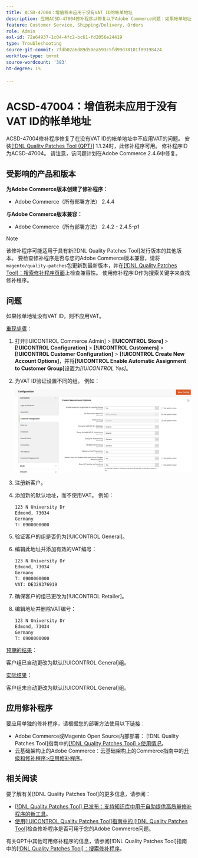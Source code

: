 ```yaml
---
title: ACSD-47004：增值税未应用于没有VAT ID的帐单地址
description: 应用ACSD-47004修补程序以修复以下Adobe Commerce问题：如果帐单地址没有VAT ID，则不会对其应用VAT。
feature: Customer Service, Shipping/Delivery, Orders
role: Admin
exl-id: 72a64937-1c04-4fc2-bc61-fd2056e24419
type: Troubleshooting
source-git-commit: 7fdb02a6d89d50ea593c5fd99d78101f89198424
workflow-type: tm+mt
source-wordcount: '383'
ht-degree: 1%

---
```


# ACSD-47004：增值税未应用于没有VAT ID的帐单地址

ACSD-47004修补程序修复了在没有VAT ID的帐单地址中不应用VAT的问题。 安装[[!DNL Quality Patches Tool (QPT)]](https://experienceleague.adobe.com/zh-hans/docs/commerce-operations/tools/quality-patches-tool/quality-patches-tool-to-self-serve-quality-patches) 1.1.24时，此修补程序可用。 修补程序ID为ACSD-47004。 请注意，该问题计划在Adobe Commerce 2.4.6中修复。

## 受影响的产品和版本

**为Adobe Commerce版本创建了修补程序：**

* Adobe Commerce（所有部署方法） 2.4.4

**与Adobe Commerce版本兼容：**

* Adobe Commerce（所有部署方法） 2.4.2 - 2.4.5-p1

>[!NOTE]
>
>该修补程序可能适用于具有新[!DNL Quality Patches Tool]发行版本的其他版本。 要检查修补程序是否与您的Adobe Commerce版本兼容，请将`magento/quality-patches`包更新到最新版本，并在[[!DNL Quality Patches Tool]：搜索修补程序页面](https://experienceleague.adobe.com/tools/commerce-quality-patches/index.html?lang=zh-Hans)上检查兼容性。 使用修补程序ID作为搜索关键字来查找修补程序。

## 问题

如果帐单地址没有VAT ID，则不应用VAT。

<u>重现步骤</u>：

1. 打开[!UICONTROL Commerce Admin] > **[!UICONTROL Store]** > **[!UICONTROL Configuration]** > **[!UICONTROL Customers]** > **[!UICONTROL Customer Configuration]** > **[!UICONTROL Create New Account Options]**，并将&#x200B;**[!UICONTROL Enable Automatic Assignment to Customer Group]**&#x200B;设置为&#x200B;*[!UICONTROL Yes]*。
1. 为VAT ID验证设置不同的组。 例如：

   ![VAT-ID验证](/help/assets/tools/vat-id-validations.png)

1. 注册新客户。
1. 添加新的默认地址，而不使用VAT。 例如：

   ```
   123 N University Dr
   Edmond, 73034
   Germany
   T: 0900000000
   ```

1. 验证客户的组是否仍为[!UICONTROL General]。
1. 编辑此地址并添加有效的VAT编号：

   ```
   123 N University Dr
   Edmond, 73034
   Germany
   T: 0900000000
   VAT: DE329376919
   ```

1. 确保客户的组已更改为[!UICONTROL Retailer]。
1. 编辑地址并删除VAT编号：

   ```
   123 N University Dr
   Edmond, 73034
   Germany
   T: 0900000000
   ```

<u>预期的结果</u>：

客户组已自动更改为默认[!UICONTROL General]组。

<u>实际结果</u>：

客户组未自动更改为默认[!UICONTROL General]组。

## 应用修补程序

要应用单独的修补程序，请根据您的部署方法使用以下链接：

* Adobe Commerce或Magento Open Source内部部署： [!DNL Quality Patches Tool]指南中的[[!DNL Quality Patches Tool] >使用情况](/help/tools/quality-patches-tool/usage.md)。
* 云基础架构上的Adobe Commerce：云基础架构上的Commerce指南中的[升级和修补程序>应用修补程序](https://experienceleague.adobe.com/docs/commerce-cloud-service/user-guide/develop/upgrade/apply-patches.html?lang=zh-Hans)。

## 相关阅读

要了解有关[!DNL Quality Patches Tool]的更多信息，请参阅：

* [[!DNL Quality Patches Tool] 已发布：支持知识库中用于自助提供高质量修补程序的新工具](https://experienceleague.adobe.com/zh-hans/docs/commerce-operations/tools/quality-patches-tool/quality-patches-tool-to-self-serve-quality-patches)。
* [使用[!UICONTROL Quality Patches Tool]指南中的 [!DNL Quality Patches Tool]](/help/tools/quality-patches-tool/patches-available-in-qpt/check-patch-for-magento-issue-with-magento-quality-patches.md)检查修补程序是否可用于您的Adobe Commerce问题。


有关QPT中其他可用修补程序的信息，请参阅[!DNL Quality Patches Tool]指南中的[[!DNL Quality Patches Tool]：搜索修补程序](https://experienceleague.adobe.com/tools/commerce-quality-patches/index.html?lang=zh-Hans)。
